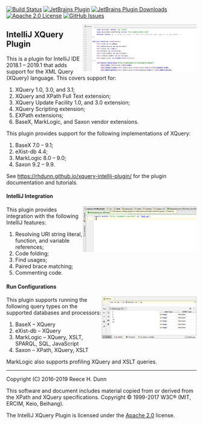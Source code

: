 [![Build Status](https://travis-ci.org/rhdunn/xquery-intellij-plugin.svg?branch=master)](https://travis-ci.org/rhdunn/xquery-intellij-plugin/master)
[![JetBrains Plugin](https://img.shields.io/jetbrains/plugin/v/8612-xquery-intellij-plugin.svg)](https://plugins.jetbrains.com/plugin/8612-xquery-intellij-plugin)
[![JetBrains Plugin Downloads](https://img.shields.io/jetbrains/plugin/d/8612-xquery-intellij-plugin.svg)](https://plugins.jetbrains.com/plugin/8612-xquery-intellij-plugin)
[![Apache 2.0 License](https://img.shields.io/badge/license-Apache%202-blue.svg)](LICENSE)
[![GitHub Issues](https://img.shields.io/github/issues/rhdunn/xquery-intellij-plugin.svg)](https://github.com/rhdunn/xquery-intellij-plugin/issues)

<img src="images/xquery-intellij-plugin.png" alt="Syntax Highlighting" width="60%" align="right"/>

## IntelliJ XQuery Plugin

This is a plugin for IntelliJ IDE 2018.1 &ndash; 2019.1 that adds support
for the XML Query (XQuery) language. This covers support for:
1.  XQuery 1.0, 3.0, and 3.1;
1.  XQuery and XPath Full Text extension;
1.  XQuery Update Facility 1.0, and 3.0 extension;
1.  XQuery Scripting extension;
1.  EXPath extensions;
1.  BaseX, MarkLogic, and Saxon vendor extensions.

This plugin provides support for the following implementations of XQuery:

1.  BaseX 7.0 &ndash; 9.1;
1.  eXist-db 4.4;
1.  MarkLogic 8.0 &ndash; 9.0;
1.  Saxon 9.2 &ndash; 9.9.

See https://rhdunn.github.io/xquery-intellij-plugin/ for the plugin documentation
and tutorials.

#### IntelliJ Integration

<img src="images/resolve-uriliteral.png" alt="Resolve URI Literals" width="60%" align="right"/>

This plugin provides integration with the following IntelliJ features:
1.  Resolving URI string literal, function, and variable references;
1.  Code folding;
1.  Find usages;
1.  Paired brace matching;
1.  Commenting code.

#### Run Configurations

<img src="images/run-query.png" alt="Running Queries" width="50%" align="right"/>

This plugin supports running the following query types on the supported databases and processors:

1.  BaseX &ndash; XQuery
1.  eXist-db &ndash; XQuery
1.  MarkLogic &ndash; XQuery, XSLT, SPARQL, SQL, JavaScript
1.  Saxon &ndash; XPath, XQuery, XSLT

MarkLogic also supports profiling XQuery and XSLT queries.

-----

Copyright (C) 2016-2019 Reece H. Dunn

This software and document includes material copied from or derived from the
XPath and XQuery specifications. Copyright © 1999-2017 W3C® (MIT, ERCIM, Keio,
Beihang).

The IntelliJ XQuery Plugin is licensed under the [Apache 2.0](LICENSE) license.
